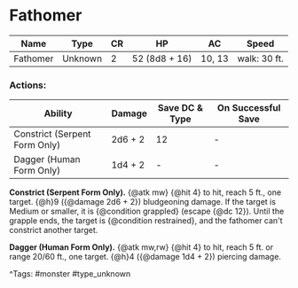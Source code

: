 # Fathomer

| Name | Type | CR | HP | AC | Speed |
|------|------|----|----|----|-------|
| Fathomer | Unknown | 2 | 52 (8d8 + 16) | 10, 13 | walk: 30 ft. |

### Actions:

| Ability | Damage | Save DC & Type | On Successful Save |
|---------|--------|----------------|--------------------|
| Constrict (Serpent Form Only) | 2d6 + 2 | 12 | - |
| Dagger (Human Form Only) | 1d4 + 2 | - | - |


**Constrict (Serpent Form Only).** {@atk mw} {@hit 4} to hit, reach 5 ft., one target. {@h}9 ({@damage 2d6 + 2}) bludgeoning damage. If the target is Medium or smaller, it is {@condition grappled} (escape {@dc 12}). Until the grapple ends, the target is {@condition restrained}, and the fathomer can't constrict another target.

**Dagger (Human Form Only).** {@atk mw,rw} {@hit 4} to hit, reach 5 ft. or range 20/60 ft., one target. {@h}4 ({@damage 1d4 + 2}) piercing damage.

^Tags: #monster #type_unknown